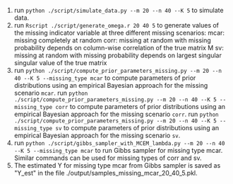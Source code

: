 1. run ``python ./script/simulate_data.py --m 20 --n 40 --K 5`` to simulate data.
2. run ``Rscript ./script/generate_omega.r 20 40 5`` to generate values of the missing indicator variable at three different missing scenarios:
   mcar: missing completely at random
   corr: missing at random with missing probability depends on column-wise correlation of the true matrix M
   sv: missing at random with missing probability depends on largest singular singular value of the true matrix
3. run ``python ./script/compute_prior_parameters_missing.py --m 20 --n 40 --K 5 --missing_type mcar`` to compute parameters of prior distributions using an empirical Bayesian approach for the missing scenario ``mcar``.
   run ``python ./script/compute_prior_parameters_missing.py --m 20 --n 40 --K 5 --missing_type corr`` to compute parameters of prior distributions using an empirical Bayesian approach for the missing scenario ``corr``.
   run ``python ./script/compute_prior_parameters_missing.py --m 20 --n 40 --K 5 --missing_type sv`` to compute parameters of prior distributions using an empirical Bayesian approach for the missing scenario ``sv``.
4. run ``python ./script/gibbs_sampler_with_MCEM_lambda.py --m 20 --n 40 --K 5 --missing_type mcar`` to run Gibbs sampler for missing type mcar. Similar commands can be used for missing types of corr and sv.
5. The estimated Y for missing type mcar from Gibbs sampler is saved as "Y_est" in the file ./output/samples_missing_mcar_20_40_5.pkl.